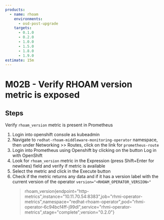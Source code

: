 ```yaml
---
products:
  - name: rhoam
    environments:
      - osd-post-upgrade
    targets:
      - 0.1.0
      - 0.2.0
      - 1.0.0
      - 1.5.0
      - 1.8.0
      - 1.9.0
estimate: 15m
---
```


# M02B - Verify RHOAM version metric is exposed

## Steps

Verify `rhoam_version` metric is present in Prometheus

1. Login into openshift console as kubeadmin
2. Navigate to `redhat-rhoam-middleware-monitoring-operator` namespace, then under Networking >> Routes, click on the link for `prometheus-route`
3. Login into Prometheus using Openshift by clicking on the button Log in with OpenShift
4. Look for `rhoam_version` metric in the Expression (press Shift+Enter for newlines) field and verify if metric is available
5. Select the metric and click in the Execute button
6. Check if the metric returns any data and if it has a version label with the current version of the operator `version="<RHOAM_OPERATOR_VERSION>"`
   > rhoam_version{endpoint="http-metrics",instance="10.11.70.54:8383",job="rhmi-operator-metrics",namespace="redhat-rhoam-operator",pod="rhmi-operator-6c94bcf4ff-j99dl",service="rhmi-operator-metrics",stage="complete",version="0.2.0"}

